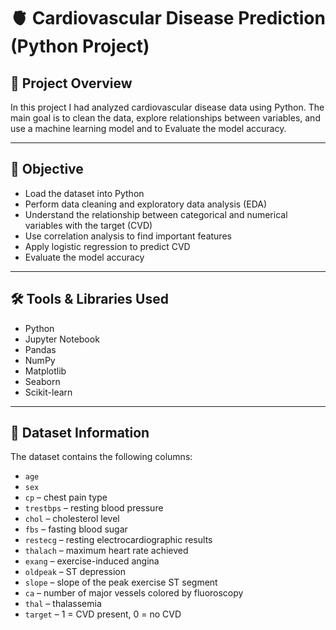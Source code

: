 # 🫀 Cardiovascular Disease Prediction (Python Project)

## 📌 Project Overview

In this project I had  analyzed  cardiovascular disease data using Python. The main goal is to clean the data, explore relationships between variables, and use a machine learning model and to Evaluate the model accuracy.

---

## 🧾 Objective

- Load the dataset into Python
- Perform data cleaning and exploratory data analysis (EDA)
- Understand the relationship between categorical and numerical variables with the target (CVD)
- Use correlation analysis to find important features
- Apply logistic regression to predict CVD
- Evaluate the model accuracy

---

## 🛠️ Tools & Libraries Used

- Python
- Jupyter Notebook
- Pandas
- NumPy
- Matplotlib
- Seaborn
- Scikit-learn

---

## 📂 Dataset Information

The dataset contains the following columns:

- `age`
- `sex`
- `cp` – chest pain type
- `trestbps` – resting blood pressure
- `chol` – cholesterol level
- `fbs` – fasting blood sugar
- `restecg` – resting electrocardiographic results
- `thalach` – maximum heart rate achieved
- `exang` – exercise-induced angina
- `oldpeak` – ST depression
- `slope` – slope of the peak exercise ST segment
- `ca` – number of major vessels colored by fluoroscopy
- `thal` – thalassemia
- `target` – 1 = CVD present, 0 = no CVD
